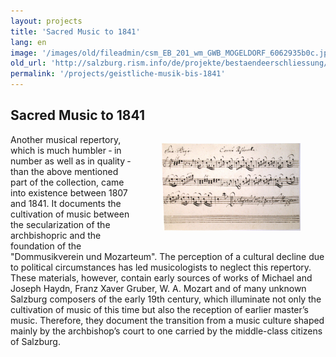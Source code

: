 ```yaml
---
layout: projects
title: 'Sacred Music to 1841'
lang: en
image: '/images/old/fileadmin/csm_EB_201_wm_GWB_MOGELDORF_6062935b0c.jpg'
old_url: 'http://salzburg.rism.info/de/projekte/bestaendeerschliessung/geistliche-musik-bis-1841.html'
permalink: '/projects/geistliche-musik-bis-1841'
---
```


## Sacred Music to 1841

<div style="float: right; width: 60%">
   <figure class="figure">
      <div class="float-left">
         <img src="/images/csm_Cornu_Pastorella_7b997d4c45.jpg">
      </div>
     </figure>
</div>

Another musical repertory, which is much humbler ‑ in number as well as in quality ‑ than the above mentioned part of the collection, came into existence between 1807 and 1841. It documents the cultivation of music between the secularization of the archbishopric and the foundation of the "Dommusikverein und Mozarteum". The perception of a cultural decline due to political circumstances has led musicologists to neglect this repertory. These materials, however, contain early sources of works of Michael and Joseph Haydn, Franz Xaver Gruber, W. A. Mozart and of many unknown Salzburg composers of the early 19th century, which illuminate not only the cultivation of music of this time but also the reception of earlier master’s music. Therefore, they document the transition from a music culture shaped mainly by the archbishop’s court to one carried by the middle-class citizens of Salzburg.
